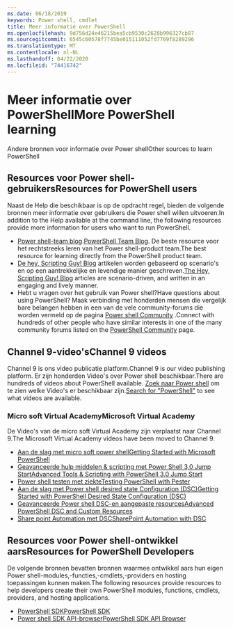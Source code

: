 ```yaml
---
ms.date: 06/18/2019
keywords: Power shell, cmdlet
title: Meer informatie over PowerShell
ms.openlocfilehash: 9d756d24e46215bea5cb9530c2628b996327cb87
ms.sourcegitcommit: 6545c60578f7745be015111052fd7769f8289296
ms.translationtype: MT
ms.contentlocale: nl-NL
ms.lasthandoff: 04/22/2020
ms.locfileid: "74416742"
---
```

# <a name="more-powershell-learning"></a><span data-ttu-id="257bd-103">Meer informatie over PowerShell</span><span class="sxs-lookup"><span data-stu-id="257bd-103">More PowerShell learning</span></span>

<span data-ttu-id="257bd-104">Andere bronnen voor informatie over Power shell</span><span class="sxs-lookup"><span data-stu-id="257bd-104">Other sources to learn PowerShell</span></span>

## <a name="resources-for-powershell-users"></a><span data-ttu-id="257bd-105">Resources voor Power shell-gebruikers</span><span class="sxs-lookup"><span data-stu-id="257bd-105">Resources for PowerShell users</span></span>

<span data-ttu-id="257bd-106">Naast de Help die beschikbaar is op de opdracht regel, bieden de volgende bronnen meer informatie over gebruikers die Power shell willen uitvoeren.</span><span class="sxs-lookup"><span data-stu-id="257bd-106">In addition to the Help available at the command line, the following resources provide more information for users who want to run PowerShell.</span></span>

- <span data-ttu-id="257bd-107">[Power shell-team blog](https://devblogs.microsoft.com/powershell/).</span><span class="sxs-lookup"><span data-stu-id="257bd-107">[PowerShell Team Blog](https://devblogs.microsoft.com/powershell/).</span></span> <span data-ttu-id="257bd-108">De beste resource voor het rechtstreeks leren van het Power shell-product team.</span><span class="sxs-lookup"><span data-stu-id="257bd-108">The best resource for learning directly from the PowerShell product team.</span></span>
- <span data-ttu-id="257bd-109">[De hey, Scripting Guy! Blog](https://devblogs.microsoft.com/scripting/) artikelen worden gebaseerd op scenario's en op een aantrekkelijke en levendige manier geschreven.</span><span class="sxs-lookup"><span data-stu-id="257bd-109">[The Hey, Scripting Guy! Blog](https://devblogs.microsoft.com/scripting/) articles are scenario-driven, and written in an engaging and lively manner.</span></span>
- <span data-ttu-id="257bd-110">Hebt u vragen over het gebruik van Power shell?</span><span class="sxs-lookup"><span data-stu-id="257bd-110">Have questions about using PowerShell?</span></span> <span data-ttu-id="257bd-111">Maak verbinding met honderden mensen die vergelijk bare belangen hebben in een van de vele community-forums die worden vermeld op de pagina [Power shell Community](/powershell/#pivot=main&panel=community) .</span><span class="sxs-lookup"><span data-stu-id="257bd-111">Connect with hundreds of other people who have similar interests in one of the many community forums listed on the [PowerShell Community](/powershell/#pivot=main&panel=community) page.</span></span>

## <a name="channel-9-videos"></a><span data-ttu-id="257bd-112">Channel 9-video's</span><span class="sxs-lookup"><span data-stu-id="257bd-112">Channel 9 videos</span></span>

<span data-ttu-id="257bd-113">Channel 9 is ons video publicatie platform.</span><span class="sxs-lookup"><span data-stu-id="257bd-113">Channel 9 is our video publishing platform.</span></span> <span data-ttu-id="257bd-114">Er zijn honderden Video's over Power shell beschikbaar.</span><span class="sxs-lookup"><span data-stu-id="257bd-114">There are hundreds of videos about PowerShell available.</span></span> <span data-ttu-id="257bd-115">[Zoek naar Power shell](https://channel9.msdn.com/Search?term=PowerShell&sortBy=top-rated) om te zien welke Video's er beschikbaar zijn.</span><span class="sxs-lookup"><span data-stu-id="257bd-115">[Search for "PowerShell"](https://channel9.msdn.com/Search?term=PowerShell&sortBy=top-rated) to see what videos are available.</span></span>

### <a name="microsoft-virtual-academy"></a><span data-ttu-id="257bd-116">Micro soft Virtual Academy</span><span class="sxs-lookup"><span data-stu-id="257bd-116">Microsoft Virtual Academy</span></span>

<span data-ttu-id="257bd-117">De Video's van de micro soft Virtual Academy zijn verplaatst naar Channel 9.</span><span class="sxs-lookup"><span data-stu-id="257bd-117">The Microsoft Virtual Academy videos have been moved to Channel 9.</span></span>

- [<span data-ttu-id="257bd-118">Aan de slag met micro soft power shell</span><span class="sxs-lookup"><span data-stu-id="257bd-118">Getting Started with Microsoft PowerShell</span></span>](https://channel9.msdn.com/Series/Getting-Started-with-Microsoft-PowerShell)
- [<span data-ttu-id="257bd-119">Geavanceerde hulp middelen & scripting met Power Shell 3,0 Jump Start</span><span class="sxs-lookup"><span data-stu-id="257bd-119">Advanced Tools & Scripting with PowerShell 3.0 Jump Start</span></span>](https://channel9.msdn.com/Series/Advanced-Tools-and-Scripting-with-PowerShell-3.0-Jump-Start)
- [<span data-ttu-id="257bd-120">Power shell testen met ziekte</span><span class="sxs-lookup"><span data-stu-id="257bd-120">Testing PowerShell with Pester</span></span>](https://channel9.msdn.com/Series/Testing-PowerShell-with-Pester)
- [<span data-ttu-id="257bd-121">Aan de slag met Power shell desired state Configuration (DSC)</span><span class="sxs-lookup"><span data-stu-id="257bd-121">Getting Started with PowerShell Desired State Configuration (DSC)</span></span>](https://channel9.msdn.com/Series/Getting-Started-with-PowerShell-DSC)
- [<span data-ttu-id="257bd-122">Geavanceerde Power shell DSC-en aangepaste resources</span><span class="sxs-lookup"><span data-stu-id="257bd-122">Advanced PowerShell DSC and Custom Resources</span></span>](https://channel9.msdn.com/Series/Advanced-PowerShell-DSC-and-Custom-Resources)
- [<span data-ttu-id="257bd-123">Share point Automation met DSC</span><span class="sxs-lookup"><span data-stu-id="257bd-123">SharePoint Automation with DSC</span></span>](https://channel9.msdn.com/Series/SharePoint-Automation-with-DSC)

## <a name="resources-for-powershell-developers"></a><span data-ttu-id="257bd-124">Resources voor Power shell-ontwikkel aars</span><span class="sxs-lookup"><span data-stu-id="257bd-124">Resources for PowerShell Developers</span></span>

<span data-ttu-id="257bd-125">De volgende bronnen bevatten bronnen waarmee ontwikkel aars hun eigen Power shell-modules,-functies,-cmdlets,-providers en hosting toepassingen kunnen maken.</span><span class="sxs-lookup"><span data-stu-id="257bd-125">The following resources provide resources to help developers create their own PowerShell modules, functions, cmdlets, providers, and hosting applications.</span></span>

- [<span data-ttu-id="257bd-126">PowerShell SDK</span><span class="sxs-lookup"><span data-stu-id="257bd-126">PowerShell SDK</span></span>](/powershell/scripting/developer/windows-powershell)
- [<span data-ttu-id="257bd-127">Power shell SDK API-browser</span><span class="sxs-lookup"><span data-stu-id="257bd-127">PowerShell SDK API Browser</span></span>](/dotnet/api/system.management.automation)
